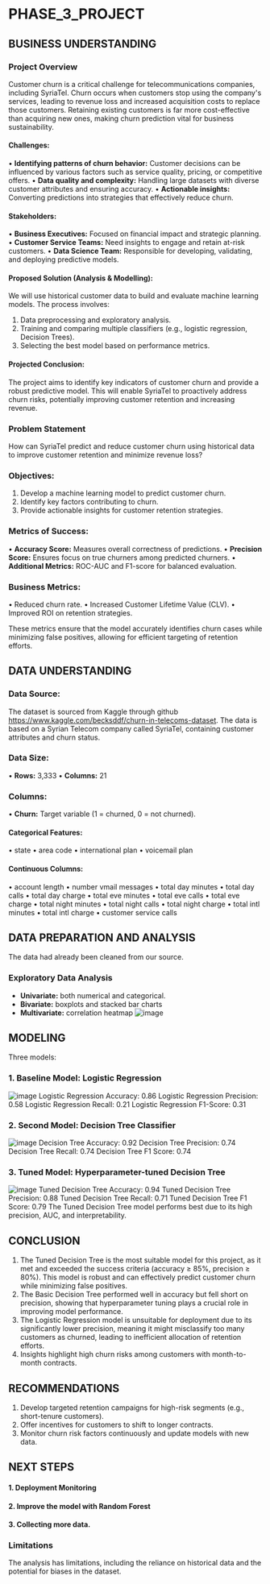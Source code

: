 # PHASE_3_PROJECT
## BUSINESS UNDERSTANDING
### Project Overview
Customer churn is a critical challenge for telecommunications companies, including SyriaTel. Churn occurs when customers stop using the company's services, leading to revenue loss and increased acquisition costs to replace those customers. Retaining existing customers is far more cost-effective than acquiring new ones, making churn prediction vital for business sustainability.
#### Challenges:
•	**Identifying patterns of churn behavior:** Customer decisions can be influenced by various factors such as service quality, pricing, or competitive offers.
•	**Data quality and complexity:** Handling large datasets with diverse customer attributes and ensuring accuracy.
•	**Actionable insights:** Converting predictions into strategies that effectively reduce churn.

#### Stakeholders:
•	**Business Executives:** Focused on financial impact and strategic planning.
•	**Customer Service Teams:** Need insights to engage and retain at-risk customers.
•	**Data Science Team:** Responsible for developing, validating, and deploying predictive models.
#### Proposed Solution (Analysis & Modelling):
We will use historical customer data to build and evaluate machine learning models. The process involves:
1.	Data preprocessing and exploratory analysis.
2.	Training and comparing multiple classifiers (e.g., logistic regression, Decision Trees).
3.	Selecting the best model based on performance metrics.
#### Projected Conclusion:
The project aims to identify key indicators of customer churn and provide a robust predictive model. This will enable SyriaTel to proactively address churn risks, potentially improving customer retention and increasing revenue.
### Problem Statement
How can SyriaTel predict and reduce customer churn using historical data to improve customer retention and minimize revenue loss?

### Objectives:
1.	Develop a machine learning model to predict customer churn.
2.	Identify key factors contributing to churn.
3.	Provide actionable insights for customer retention strategies.


### Metrics of Success:
•	**Accuracy Score:** Measures overall correctness of predictions.
•	**Precision Score:** Ensures focus on true churners among predicted churners.
•	**Additional Metrics:** ROC-AUC and F1-score for balanced evaluation.

### Business Metrics:
•	Reduced churn rate.
•	Increased Customer Lifetime Value (CLV).
•	Improved ROI on retention strategies.

These metrics ensure that the model accurately identifies churn cases while minimizing false positives, allowing for efficient targeting of retention efforts.

## DATA UNDERSTANDING
### Data Source:
The dataset is sourced from Kaggle through github https://www.kaggle.com/becksddf/churn-in-telecoms-dataset.
The data is based on a Syrian Telecom company called SyriaTel, containing customer attributes and churn status.
### Data Size:
•	**Rows:** 3,333
•	**Columns:** 21

### Columns:
•	**Churn:** Target variable (1 = churned, 0 = not churned).

#### Categorical Features:
•	state
•	area code
•	international plan
•	voicemail plan

#### Continuous Columns:
•	account length
•	number vmail messages
•	total day minutes
•	total day calls
•	total day charge
•	total eve minutes
•	total eve calls
•	total eve charge
•	total night minutes
•	total night calls
•	total night charge
•	total intl minutes
•	total intl charge
•	customer service calls

## DATA PREPARATION AND ANALYSIS
The data had already been cleaned from our source.
### Exploratory Data Analysis
- **Univariate:** both numerical and categorical. 
- **Bivariate:** boxplots and stacked bar charts
- **Multivariate:** correlation heatmap
![image](https://github.com/user-attachments/assets/85b8a695-a5a3-421c-b6b7-916d2aac6bbc)

## MODELING
Three models:
### 1. Baseline Model: Logistic Regression
![image](https://github.com/user-attachments/assets/c577a27b-dc02-4ef5-95b7-462b0f29a5bd)
Logistic Regression Accuracy: 0.86
Logistic Regression Precision: 0.58
Logistic Regression Recall: 0.21
Logistic Regression F1-Score: 0.31
### 2. Second Model: Decision Tree Classifier

![image](https://github.com/user-attachments/assets/b1edfbda-11d9-4079-a1e2-59e41363e381)
Decision Tree Accuracy: 0.92
Decision Tree Precision: 0.74
Decision Tree Recall: 0.74
Decision Tree F1 Score: 0.74

### 3. Tuned Model: Hyperparameter-tuned Decision Tree 
![image](https://github.com/user-attachments/assets/0a7114ea-ff8e-4f8d-a6d8-ac1dee0aad3b)
Tuned Decision Tree Accuracy: 0.94
Tuned Decision Tree Precision: 0.88
Tuned Decision Tree Recall: 0.71
Tuned Decision Tree F1 Score: 0.79
The Tuned Decision Tree model performs best due to its high precision, AUC, and interpretability.

## CONCLUSION
1.	The Tuned Decision Tree is the most suitable model for this project, as it met and exceeded the success criteria (accuracy ≥ 85%, precision ≥ 80%). This model is robust and can effectively predict customer churn while minimizing false positives.
2.	The Basic Decision Tree performed well in accuracy but fell short on precision, showing that hyperparameter tuning plays a crucial role in improving model performance.
3.	The Logistic Regression model is unsuitable for deployment due to its significantly lower precision, meaning it might misclassify too many customers as churned, leading to inefficient allocation of retention efforts.
4.	Insights highlight high churn risks among customers with month-to-month contracts.

## RECOMMENDATIONS
1.	Develop targeted retention campaigns for high-risk segments (e.g., short-tenure customers).
2.	Offer incentives for customers to shift to longer contracts.
3.	Monitor churn risk factors continuously and update models with new data.

 ## NEXT STEPS
 #### 1. Deployment Monitoring
 #### 2. Improve the model with Random Forest
 #### 3. Collecting more data.

### Limitations
The analysis has limitations, including the reliance on historical data and the potential for biases in the dataset.










